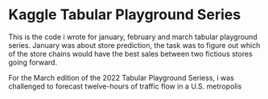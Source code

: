 # Kaggle Tabular Playground Series

This is the code i wrote for january, february and march tabular playground series.
January was about store prediction,  the task was to figure out which of the store chains would have the best sales between two fictious stores going forward.

For the March edition of the 2022 Tabular Playground Seriess, i was challenged to forecast twelve-hours of traffic flow in a U.S. metropolis
